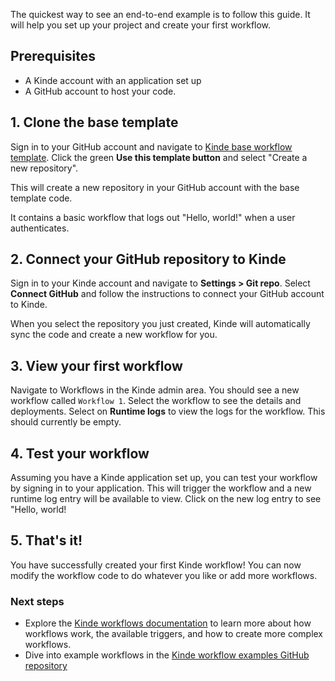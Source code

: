 
The quickest way to see an end-to-end example is to follow this guide. It will help you set up your project and create your first workflow.

## Prerequisites

- A Kinde account with an application set up
- A GitHub account to host your code.

## 1. Clone the base template

Sign in to your GitHub account and navigate to [Kinde base workflow template](https://github.com/kinde-starter-kits/workflow-base-template). Click the green **Use this template button** and select "Create a new repository".

This will create a new repository in your GitHub account with the base template code.

It contains a basic workflow that logs out "Hello, world!" when a user authenticates.

## 2. Connect your GitHub repository to Kinde

Sign in to your Kinde account and navigate to **Settings > Git repo**. Select **Connect GitHub** and follow the instructions to connect your GitHub account to Kinde.

When you select the repository you just created, Kinde will automatically sync the code and create a new workflow for you.

## 3. View your first workflow

Navigate to Workflows in the Kinde admin area. You should see a new workflow called `Workflow 1`. Select the workflow to see the details and deployments. Select on **Runtime logs** to view the logs for the workflow. This should currently be empty.

## 4. Test your workflow

Assuming you have a Kinde application set up, you can test your workflow by signing in to your application. This will trigger the workflow and a new runtime log entry will be available to view. Click on the new log entry to see "Hello, world!

## 5. That's it!

You have successfully created your first Kinde workflow! You can now modify the workflow code to do whatever you like or add more workflows.

### Next steps

- Explore the [Kinde workflows documentation](/workflows/about-workflows/) to learn more about how workflows work, the available triggers, and how to create more complex workflows.
- Dive into example workflows in the [Kinde workflow examples GitHub repository](https://github.com/kinde-starter-kits/workflow-examples)
